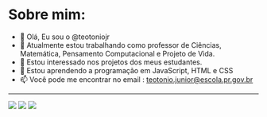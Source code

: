 # Sobre mim:

- 👋 Olá, Eu sou o @teotoniojr 
- 🔭 Atualmente estou trabalhando como professor de Ciências, Matemática, Pensamento Computacional e Projeto de Vida.
- 👀 Estou interessado nos projetos dos meus estudantes.
- 🌱 Estou aprendendo a programação em JavaScript, HTML e CSS
- 📫 Você pode me encontrar no email : teotonio.junior@escola.pr.gov.br

---

<img src="https://img.shields.io/badge/JavaScript-323330?style=for-the-badge&logo=javascript&logoColor=F7DF1E" /> <img src="https://img.shields.io/badge/HTML5-E34F26?style=for-the-badge&logo=html5&logoColor=white" /> <img src="https://img.shields.io/badge/CSS3-1572B6?style=for-the-badge&logo=css3&logoColor=white" />
